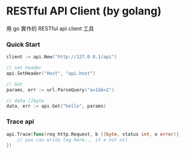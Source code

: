 # RESTful API Client (by golang)

用 go 實作的 RESTful api client 工具

### Quick Start

```go
client := api.New("http://127.0.0.1/api")

// set header
api.SetHeader("Host", "api.host")

// Get
params, err := url.ParseQuery("a=1&b=2")

// data []byte
data, err := api.Get("hello", params)

```

### Trace api

```go
api.Trace(func(req http.Request, b []byte, status int, e error){
    // you can write log here... if e not nil
})
```

